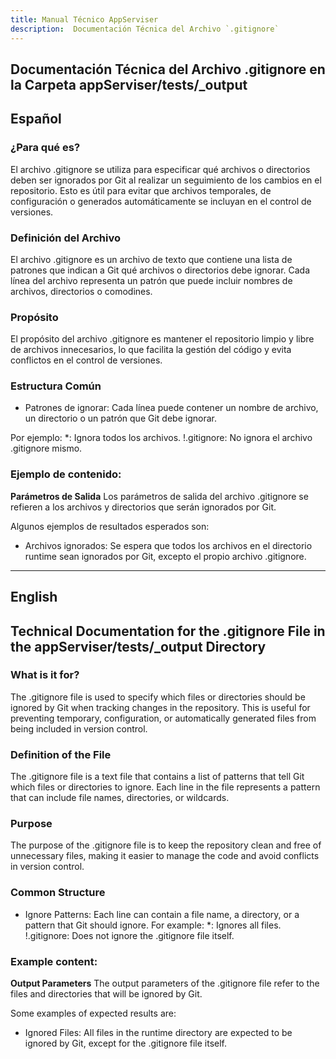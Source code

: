 ```yaml
---
title: Manual Técnico AppServiser
description:  Documentación Técnica del Archivo `.gitignore`
---
```


## Documentación Técnica del Archivo .gitignore en la Carpeta appServiser/tests/_output

## Español

### ¿Para qué es?
El archivo .gitignore se utiliza para especificar qué archivos o directorios deben ser ignorados por Git al realizar un seguimiento de los cambios en el repositorio. Esto es útil para evitar que archivos temporales, de configuración o generados automáticamente se incluyan en el control de versiones.

### Definición del Archivo
El archivo .gitignore es un archivo de texto que contiene una lista de patrones que indican a Git qué archivos o directorios debe ignorar. Cada línea del archivo representa un patrón que puede incluir nombres de archivos, directorios o comodines.

### Propósito
El propósito del archivo .gitignore es mantener el repositorio limpio y libre de archivos innecesarios, lo que facilita la gestión del código y evita conflictos en el control de versiones.

### Estructura Común
- Patrones de ignorar: Cada línea puede contener un nombre de archivo, un directorio o un patrón que Git debe ignorar. 

Por ejemplo:
*: Ignora todos los archivos.
!.gitignore: No ignora el archivo .gitignore mismo.

### Ejemplo de contenido:
**Parámetros de Salida**
Los parámetros de salida del archivo .gitignore se refieren a los archivos y directorios que serán ignorados por Git. 

Algunos ejemplos de resultados esperados son:
- Archivos ignorados: Se espera que todos los archivos en el directorio runtime sean ignorados por Git, excepto el propio archivo .gitignore.

---

## English

## Technical Documentation for the .gitignore File in the appServiser/tests/_output Directory

### What is it for?
The .gitignore file is used to specify which files or directories should be ignored by Git when tracking changes in the repository. This is useful for preventing temporary, configuration, or automatically generated files from being included in version control.

### Definition of the File
The .gitignore file is a text file that contains a list of patterns that tell Git which files or directories to ignore. Each line in the file represents a pattern that can include file names, directories, or wildcards.

### Purpose
The purpose of the .gitignore file is to keep the repository clean and free of unnecessary files, making it easier to manage the code and avoid conflicts in version control.

### Common Structure
- Ignore Patterns: Each line can contain a file name, a directory, or a pattern that Git should ignore. For example:
*: Ignores all files.
!.gitignore: Does not ignore the .gitignore file itself.

### Example content:
**Output Parameters**
The output parameters of the .gitignore file refer to the files and directories that will be ignored by Git. 

Some examples of expected results are:
- Ignored Files: All files in the runtime directory are expected to be ignored by Git, except for the .gitignore file itself.